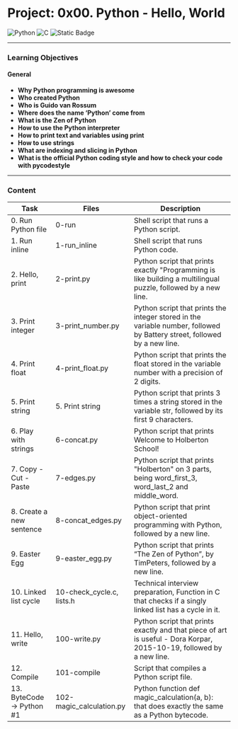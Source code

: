 # Project: 0x00. Python - Hello, World

![Python](https://img.shields.io/badge/python-3670A0?style=for-the-badge&logo=python&logoColor=ffdd54)
![C](https://img.shields.io/badge/C-00599C?style=for-the-badge&logo=c&logoColor=white)
![Static Badge](https://img.shields.io/badge/Shell_Script-black?style=for-the-badge&logo=gnu-bash&logoColor=white)

---

### Learning Objectives

#### **General**
  - **Why Python programming is awesome**
  - **Who created Python**
  - **Who is Guido van Rossum**
  - **Where does the name ‘Python’ come from**
  - **What is the Zen of Python**
  - **How to use the Python interpreter**
  - **How to print text and variables using print**
  - **How to use strings**
  - **What are indexing and slicing in Python**
  - **What is the official Python coding style and how to check your code with pycodestyle**

---

### Content


| Task | Files | Description |
| ----- | ----- | ------ |
| 0. Run Python file | 0-run | Shell script that runs a Python script. |
| 1. Run inline| 1-run_inline | Shell script that runs Python code. |
| 2. Hello, print | 2-print.py | Python script that prints exactly "Programming is like building a multilingual puzzle, followed by a new line. |
| 3. Print integer | 3-print_number.py | Python script that prints the integer stored in the variable number, followed by Battery street, followed by a new line. |
| 4. Print float | 4-print_float.py | Python script that prints the float stored in the variable number with a precision of 2 digits. |
| 5. Print string | 5. Print string | Python script that prints 3 times a string stored in the variable str, followed by its first 9 characters. |
| 6. Play with strings | 6-concat.py | Python script that prints Welcome to Holberton School! |
| 7. Copy - Cut - Paste | 7-edges.py | Python script that prints "Holberton" on 3 parts, being word_first_3, word_last_2 and middle_word. |
| 8. Create a new sentence | 8-concat_edges.py | Python script that print object-oriented programming with Python, followed by a new line. |
| 9. Easter Egg | 9-easter_egg.py | Python script that prints “The Zen of Python”, by TimPeters, followed by a new line. |
| 10. Linked list cycle | 10-check_cycle.c, lists.h | Technical interview preparation, Function in C that checks if a singly linked list has a cycle in it. |
| 11. Hello, write | 100-write.py | Python script that prints exactly and that piece of art is useful - Dora Korpar, 2015-10-19, followed by a new line. |
| 12. Compile | 101-compile | Script that compiles a Python script file. |
| 13. ByteCode -> Python #1 | 102-magic_calculation.py | Python function def magic_calculation(a, b): that does exactly the same as a Python bytecode. |
